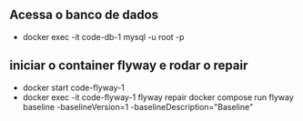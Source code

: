 ## Acessa o banco de dados
 - docker exec -it code-db-1 mysql -u root -p

## iniciar o container flyway e rodar o repair
- docker start code-flyway-1
- docker exec -it code-flyway-1 flyway repair
  docker compose run flyway baseline -baselineVersion=1 -baselineDescription="Baseline"
